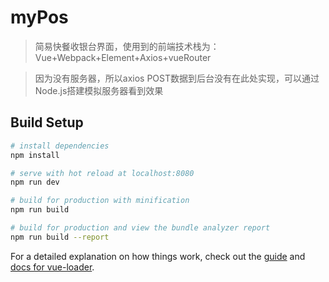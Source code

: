 # myPos

>简易快餐收银台界面，使用到的前端技术栈为：Vue+Webpack+Element+Axios+vueRouter

>因为没有服务器，所以axios POST数据到后台没有在此处实现，可以通过Node.js搭建模拟服务器看到效果

## Build Setup

``` bash
# install dependencies
npm install

# serve with hot reload at localhost:8080
npm run dev

# build for production with minification
npm run build

# build for production and view the bundle analyzer report
npm run build --report
```

For a detailed explanation on how things work, check out the [guide](http://vuejs-templates.github.io/webpack/) and [docs for vue-loader](http://vuejs.github.io/vue-loader).
